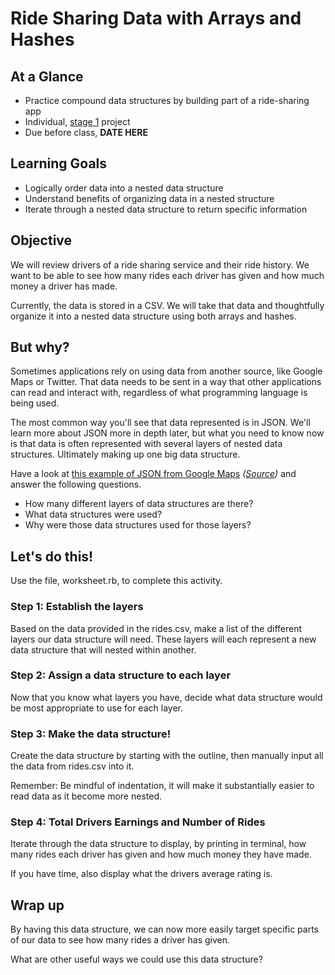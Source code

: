 # Ride Sharing Data with Arrays and Hashes

## At a Glance

- Practice compound data structures by building part of a ride-sharing app
- Individual, [stage 1](https://github.com/Ada-Developers-Academy/pedagogy/blob/master/rule-of-three.md#stage-1) project
- Due before class, **DATE HERE**

## Learning Goals
- Logically order data into a nested data structure
- Understand benefits of organizing data in a nested structure
- Iterate through a nested data structure to return specific information

## Objective
We will review drivers of a ride sharing service and their ride history. We want to be able to see how many rides each driver has given and how much money a driver has made.

Currently, the data is stored in a CSV. We will take that data and thoughtfully organize it into a nested data structure using both arrays and hashes.

## But why?
Sometimes applications rely on using data from another source, like Google Maps or Twitter. That data needs to be sent in a way that other applications can read and interact with, regardless of what programming language is being used.

The most common way you'll see that data represented is in JSON. We'll learn more about JSON more in depth later, but what you need to know now is that data is often represented with several layers of  nested data structures. Ultimately making up one big data structure.

Have a look at [this example of JSON from Google Maps](sample_google_maps_data.json) _([Source](https://www.sitepoint.com/google-maps-json-file/))_ and answer the following questions.
- How many different layers of data structures are there?
- What data structures were used?
- Why were those data structures used for those layers?


## Let's do this!
Use the file, worksheet.rb, to complete this activity.

### Step 1: Establish the layers
Based on the data provided in the rides.csv, make a list of the different layers our data structure will need. These layers will each represent a new data structure that will nested within another.

### Step 2: Assign a data structure to each layer
Now that you know what layers you have, decide what data structure would be most appropriate to use for each layer.

### Step 3: Make the data structure!
Create the data structure by starting with the outline, then manually input all the data from rides.csv into it.

Remember: Be mindful of indentation, it will make it substantially easier to read data as it become more nested.

### Step 4: Total Drivers Earnings and Number of Rides
Iterate through the data structure to display, by printing in terminal, how many rides each driver has given and how much money they have made.

If you have time, also display what the drivers average rating is.


## Wrap up
By having this data structure, we can now more easily target specific parts of our data to see how many rides a driver has given.

What are other useful ways we could use this data structure?
